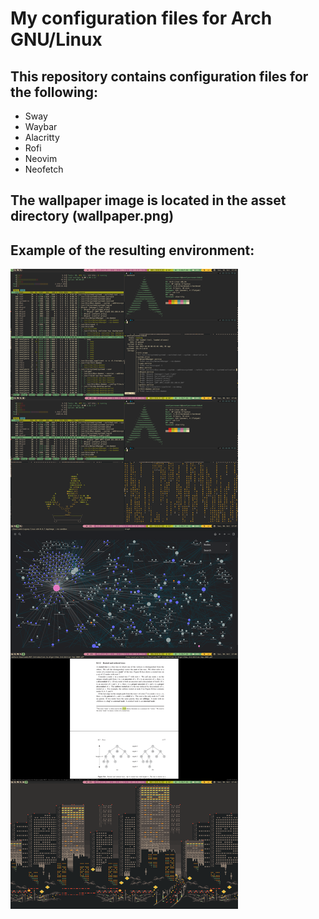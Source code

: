 # My configuration files for Arch GNU/Linux

## This repository contains configuration files for the following:

- Sway
- Waybar
- Alacritty
- Rofi
- Neovim
- Neofetch

## The wallpaper image is located in the asset directory (wallpaper.png)

## Example of the resulting environment:

![arch-linux-rice](./assets/arch-linux-rice.png)
